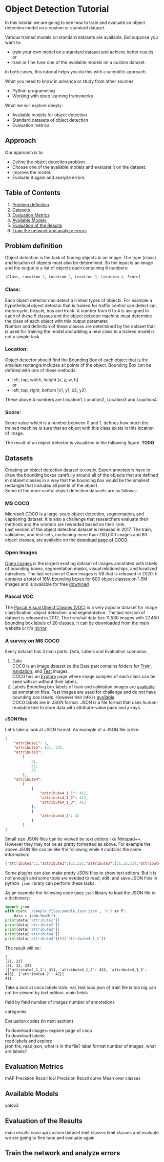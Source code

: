 # Object Detection Tutorial
In this tutorial we are going to see how to train and evaluate an object detection model on a custom or standard dataset.

Various trained models on standard datasets are available. But suppose you want to:  
* train your own model on a standard dataset and achieve better results  
or  
* train or fine tune one of the available models on a custom dataset.

In both cases, this tutorial helps you do this with a scientific approach.

What you need to know in advance or study from other sources:
* Python programming
* Working with deep learning frameworks

What we will explore deeply:
* Available models for object detection
* Standard datasets of object detection
* Evaluation metrics

## Approach
Our approach is to:
* Define the object detection problem.
* Choose one of the available models and evaluate it on the dataset.
* Improve the model.
* Evaluate it again and analyze errors.

## Table of Contents
1. [Problem definition](#problem-definition)
2. [Datasets](#datasets)
3. [Evaluation Metrics](#evaluation-metrics)
4. [Available Models](#available-models)
5. [Evaluation of the Results](#evaluation-of-the-results)
6. [Train the network and analyze errors](#train-the-network-and-analyze-errors)

## Problem definition
Object detection is the task of finding objects in an image. The type (class) and location of objects must also be determined. So the input is an image and the output is a list of objects each containing 6 numbers:  
```python
[Class, Location 1, Location 2, Location 3, Location 4, Score]
```

### Class:
Each object detector can detect a limited types of objects. For example a hypothetical object detector that is trained 
for traffic control can detect car, motorcycle, bicycle, bus and truck. A number from 0 to 4 is assigned to each of 
these 5 classes and the object detector machine must determine the class of each object with this output parameter.  
Number and definition of these classes are determined by the dataset that is used for training the model and adding a 
new class to a trained model is not a simple task.
### Location:
Object detector should find the Bounding Box of each object that is the smallest rectangle includes all points of the 
object. Bounding Box can be defined with one of these methods:  
* left, top, width, height \[x, y, w, h\]  
or  
* left, top, right, bottom \[x1, y1, x2, y2\]

These above 4 numbers are Location1, Location2, Location3 and Loaction4.
### Score:
Score value which is a number between 0 and 1, defines how much the trained machine is sure that an object with this class exists in this location of image.

The result of an object detector is visualized in the following figure. **TODO**
 
## Datasets
Creating an object detection dataset is costly. Expert annotators have to draw the bounding boxes carefully around all 
of the objects that are defined in dataset classes in a way that the bounding box would be the smallest rectangle that 
includes all points of the object.  
Some of the most useful object detection datasets are as follows:  
### MS COCO
[Microsoft COCO](https://cocodataset.org/) is a large-scale object detection, segmentation, and captioning dataset. 
It is also a challenge that researchers evaluate their methods and the winners are rewarded based on their rank.  
Last version of the object detection dataset is released in 2017. The train, validation, and test sets, 
containing more than 200,000 images and 80 object classes, are available on the [download page of COCO](https://cocodataset.org/#download).

### Open Images
[Open Images](https://storage.googleapis.com/openimages/web/factsfigures.html) is the largest existing dataset of images 
annotated with labels of bounding boxes, segmentation masks, visual relationships, and localized narratives.
The last version of Open Images is V6 that is released in 2020. 
It contains a total of 16M bounding boxes for 600 object classes on 1.9M images and is available for free [download](https://storage.googleapis.com/openimages/web/download.html) 

### Pascal VOC
The [Pascal Visual Object Classes (VOC)](http://host.robots.ox.ac.uk/pascal/VOC/index.html) is a very popular dataset 
for image classification, object detection, and segmentation.
The last version of dataset is released in 2012. 
The train/val data has 11,530 images with 27,450 bounding box labels of 20 classes. It can be downloaded from the main 
website or it's [mirror](https://pjreddie.com/projects/pascal-voc-dataset-mirror).



### A survey on MS COCO
Every dataset has 3 main parts: Data, Labels and Evaluation scenarios. 
1. Data  
COCO is an image dataset so the Data part contains folders for [Train](http://images.cocodataset.org/zips/train2017.zip), 
[Validation](http://images.cocodataset.org/zips/val2017.zip), and [Test](http://images.cocodataset.org/zips/test2017.zip) images.  
COCO has an [Explore](https://cocodataset.org/#explore) 
page where image samples of each class can be seen with or without their labels.  
2. Labels
Bounding box labels of train and validation images are [available](http://images.cocodataset.org/annotations/annotations_trainval2017.zip) as annotation files. 
Test images are used for challenge and do not have bounding box labels. 
However heir info is [available](http://images.cocodataset.org/annotations/image_info_test2017.zip).  
COCO labels are in JSON format. JSON is a file format that uses human-readable text to store data with 
attribute–value pairs and arrays.  
#### JSON files
Let's take a look at JSON format. An example of a JSON file is like:  

```json
{
    "attribute1": 1,
    "attribute2": [21, 22],
    "attribute3":
        [
            31,
            32,
            33
        ],
    "attribute4":
        [
            {
                "attribute4_1_1": 411,
                "attribute4_1_2": 412,
                "attribute4_1_3": 413
            },
            {
                "attribute4_2": 42
            }
        ]
}
```

Small size JSON files can be viewed by text editors like Notepad++. However they may not be as pretty formatted as above. 
For example the above JSON file can be like the following while it contains the same information:

```json
{"attribute1":1,"attribute2":[21,22],"attribute3":[31,32,33],"attribute4":[{"attribute4_1_1":411,"attribute4_1_2":412,"attribute4_1_3":413},{"attribute4_2":42}]}
```

Some plugins can also make pretty JSON files to show text editors. But it is not enough and some tools are needed to 
read, edit, and save JSON files in python. `json` library can perform these tasks.

As an example the following code uses `json` library to load the JSON file to a dictionary:
```python
import json
with open('./sample_files/sample_json.json', 'r') as f:
    data = json.load(f)
print(data['attribute1'])
print(data['attribute2'])
print(data['attribute3'])
print(data['attribute4'])
print(data['attribute4'][0]['attribute4_1_1'])
```
The result will be:
```
1
[21, 22]
[31, 32, 33]
[{'attribute4_1_1': 411, 'attribute4_1_2': 412, 'attribute4_1_3': 413}, {'attribute4_2': 42}]
411
```

Take a look at coco labels
train, val, test
load json of train file is too big can not be viewed by text editors.
main fields

field by field
number of images
number of annotations

categories

Evaluation codes (in next section)  

To download images: explore page of coco  
To download labels:  
read labels and explore  
json file, read json, what is in the file?
label format
number of images, what are labels? 

## Evaluation Metrics
mAP
Precision
Recall
IoU
Precision Recall curve
Mean over classes

## Available Models
yolov3

## Evaluation of the Results
main results
coco api
custom dataset
limit classes
limit classes and evaluate
we are going to fine tune and evaluate again

## Train the network and analyze errors
